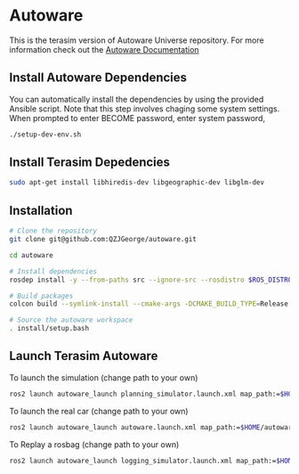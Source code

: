 # Autoware

This is the terasim version of Autoware Universe repository. For more information check out the [Autoware Documentation](https://autowarefoundation.github.io/autoware-documentation/main/)

## Install Autoware Dependencies
You can automatically install the dependencies by using the provided Ansible script. Note that this step involves chaging some system settings. When prompted to enter BECOME password, enter system password,
```bash
./setup-dev-env.sh
```

## Install Terasim Depedencies
```bash
sudo apt-get install libhiredis-dev libgeographic-dev libglm-dev
```

## Installation
```bash
# Clone the repository
git clone git@github.com:QZJGeorge/autoware.git

cd autoware

# Install dependencies
rosdep install -y --from-paths src --ignore-src --rosdistro $ROS_DISTRO

# Build packages
colcon build --symlink-install --cmake-args -DCMAKE_BUILD_TYPE=Release

# Source the autoware workspace
. install/setup.bash
```

## Launch Terasim Autoware
To launch the simulation (change path to your own)
```bash
ros2 launch autoware_launch planning_simulator.launch.xml map_path:=$HOME/autoware/map vehicle_model:=sample_vehicle sensor_model:=sample_sensor_kit lanelet2_map_file:=lanelet2_mcity_v29.osm
```

To launch the real car (change path to your own)
```bash
ros2 launch autoware_launch autoware.launch.xml map_path:=$HOME/autoware/map vehicle_model:=sample_vehicle sensor_model:=sample_sensor_kit lanelet2_map_file:=lanelet2_mcity_v29.osm
```

To Replay a rosbag (change path to your own)
```bash
ros2 launch autoware_launch logging_simulator.launch.xml map_path:=$HOME/autoware/map vehicle_model:=sample_vehicle sensor_model:=sample_sensor_kit lanelet2_map_file:=lanelet2_mcity_v29.osm
```
